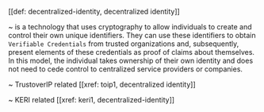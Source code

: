 [[def: decentralized-identity, decentralized identity]]

~ is a technology that uses cryptography to allow individuals to create and control their own unique identifiers. They can use these identifiers to obtain `Verifiable Credentials` from trusted organizations and, subsequently, present elements of these credentials as proof of claims about themselves. In this model, the individual takes ownership of their own identity and does not need to cede control to centralized service providers or companies.

~ TrustoverIP related [[xref: toip1, decentralized identity]]

~ KERI related [[xref: keri1, decentralized-identity]]
